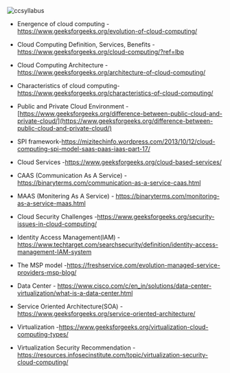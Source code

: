 ![ccsyllabus](https://user-images.githubusercontent.com/51438542/144699749-3fe81465-0065-4750-9960-f1768947c163.PNG)

- Energence of cloud computing - https://www.geeksforgeeks.org/evolution-of-cloud-computing/

- Cloud Computing Definition, Services, Benefits - https://www.geeksforgeeks.org/cloud-computing/?ref=lbp

- Cloud Computing Architecture - https://www.geeksforgeeks.org/architecture-of-cloud-computing/

- Characteristics of cloud computing- https://www.geeksforgeeks.org/characteristics-of-cloud-computing/

- Public and Private Cloud Environment -[https://www.geeksforgeeks.org/difference-between-public-cloud-and-private-cloud/](https://www.geeksforgeeks.org/difference-between-public-cloud-and-private-cloud/)

- SPI framework-https://mizitechinfo.wordpress.com/2013/10/12/cloud-computing-spi-model-saas-paas-iaas-part-17/

- Cloud Services -https://www.geeksforgeeks.org/cloud-based-services/

- CAAS (Communication As A Service) -https://binaryterms.com/communication-as-a-service-caas.html

- MAAS (Monitering As A Service) - https://binaryterms.com/monitoring-as-a-service-maas.html

- Cloud Security Challenges -https://www.geeksforgeeks.org/security-issues-in-cloud-computing/

- Identity Access Management(IAM) -https://www.techtarget.com/searchsecurity/definition/identity-access-management-IAM-system

- The MSP model -https://freshservice.com/evolution-managed-service-providers-msp-blog/

- Data Center - https://www.cisco.com/c/en_in/solutions/data-center-virtualization/what-is-a-data-center.html


- Service Oriented Architecture(SOA) -https://www.geeksforgeeks.org/service-oriented-architecture/

- Virtualization -https://www.geeksforgeeks.org/virtualization-cloud-computing-types/

- Virtualization Security Recommendation -https://resources.infosecinstitute.com/topic/virtualization-security-cloud-computing/
